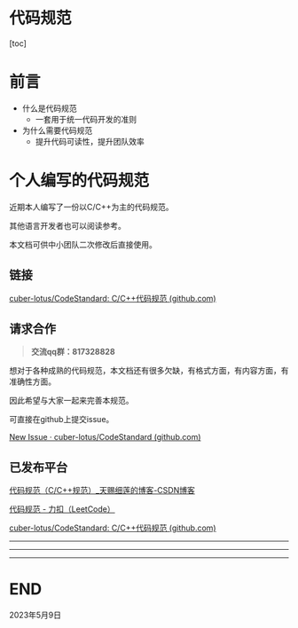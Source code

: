 # 代码规范

[toc]

# 前言

- 什么是代码规范
  - 一套用于统一代码开发的准则
- 为什么需要代码规范
  - 提升代码可读性，提升团队效率



# 个人编写的代码规范

近期本人编写了一份以C/C++为主的代码规范。

其他语言开发者也可以阅读参考。

本文档可供中小团队二次修改后直接使用。

## 链接

[cuber-lotus/CodeStandard: C/C++代码规范 (github.com)](https://github.com/cuber-lotus/CodeStandard)

## 请求合作

> **交流qq群：817328828**

想对于各种成熟的代码规范，本文档还有很多欠缺，有格式方面，有内容方面，有准确性方面。

因此希望与大家一起来完善本规范。

可直接在github上提交issue。

[New Issue · cuber-lotus/CodeStandard (github.com)](https://github.com/cuber-lotus/CodeStandard/issues/new)

## 已发布平台

[代码规范（C/C++规范）_天赐细莲的博客-CSDN博客](https://blog.csdn.net/CUBE_lotus/article/details/129387961)

[代码规范 - 力扣（LeetCode）](https://leetcode.cn/circle/discuss/vxck8k/)

[cuber-lotus/CodeStandard: C/C++代码规范 (github.com)](https://github.com/cuber-lotus/CodeStandard)

---

---

---

# END

2023年5月9日